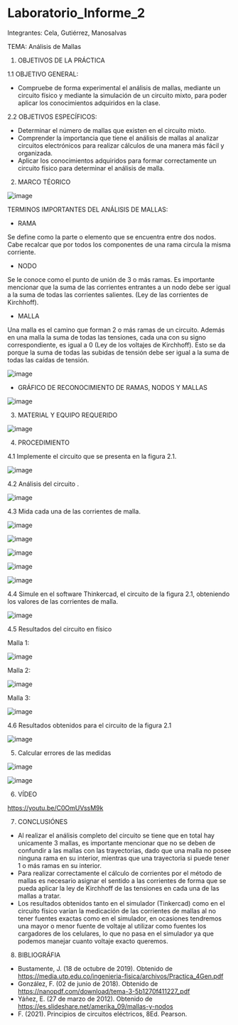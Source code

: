 # Laboratorio_Informe_2
Integrantes: Cela, Gutiérrez, Manosalvas  

TEMA: Análisis de Mallas

1. OBJETIVOS DE LA PRÁCTICA 

1.1 OBJETIVO GENERAL:

- Compruebe de forma experimental el análisis de mallas, mediante un circuito físico y mediante la simulación de un circuito mixto, para poder aplicar los conocimientos adquiridos en la clase.

2.2 OBJETIVOS ESPECÍFICOS:

- Determinar el número de mallas que existen en el circuito mixto.
-  Comprender la importancia que tiene el análisis de mallas al analizar circuitos electrónicos para realizar cálculos de una manera más fácil y organizada.
-  Aplicar los conocimientos adquiridos para formar correctamente un circuito físico para determinar el análisis de malla.

2. MARCO TÉORICO 

![image](https://user-images.githubusercontent.com/105887502/170504834-a4b85652-abe4-45ff-a63d-afb1d9e8be1d.png)

TERMINOS IMPORTANTES DEL ANÁLISIS DE MALLAS:

- RAMA

Se define como la parte o elemento que se encuentra entre dos nodos. Cabe recalcar que por todos los componentes de una rama circula la misma corriente.

- NODO

Se le conoce como el punto de unión de 3 o más ramas. Es importante mencionar que la suma de las corrientes entrantes a un nodo debe ser igual a la suma de todas las corrientes salientes. (Ley de las corrientes de Kirchhoff).

- MALLA

Una malla es el camino que forman 2 o más ramas de un circuito. Además en una malla la suma de todas las tensiones, cada una con su signo correspondiente, es igual a 0 (Ley de los voltajes de Kirchhoff). Esto se da porque la suma de todas las subidas de tensión debe ser igual a la suma de todas las caídas de tensión.

![image](https://user-images.githubusercontent.com/105887502/170505306-bf9e5589-2b6b-40ea-bf56-d9ea88d9dcff.png)

- GRÁFICO DE RECONOCIMIENTO DE RAMAS, NODOS Y MALLAS

![image](https://user-images.githubusercontent.com/105887502/170505429-2a17d173-a38c-4287-9d29-84b5e563b278.png)

3. MATERIAL Y EQUIPO REQUERIDO

![image](https://user-images.githubusercontent.com/105887502/170506148-2a2c237f-745c-4c31-91c6-2b4f32f08e5e.png)

4. PROCEDIMIENTO

4.1 Implemente el circuito que se presenta en la figura 2.1.

![image](https://user-images.githubusercontent.com/105887502/170507192-b9ff8c89-ac26-41ba-acb0-c5b8bc6a6127.png)

4.2 Análisis del circuito .

![image](https://user-images.githubusercontent.com/105887502/171803816-902ccf16-c96c-4c27-9ead-0a1174830834.png)

4.3 Mida cada una de las corrientes de malla.

![image](https://user-images.githubusercontent.com/105887502/171022487-497130fc-2ed5-4ca8-ae22-95bb80180fcf.png)

![image](https://user-images.githubusercontent.com/105887502/171022509-d290b5e2-ca37-400e-9e25-39ec00bae617.png)

![image](https://user-images.githubusercontent.com/105887502/171022551-abfb0c5d-e107-41e0-90b9-8a12806c733e.png)

![image](https://user-images.githubusercontent.com/105887502/171022616-c2b9e1c3-58a1-4bf7-ac04-76d96f7bec25.png)

![image](https://user-images.githubusercontent.com/105887502/171022690-34846fc2-74ec-4841-a472-71fb3752e86f.png)

4.4 Simule en el software Thinkercad, el circuito de la figura 2.1, obteniendo los valores de las corrientes de malla.

![image](https://user-images.githubusercontent.com/105887502/171922238-72619855-2895-4a44-984b-6edb72a076c7.png)

4.5 Resultados del circuito en físico

Malla 1:

![image](https://user-images.githubusercontent.com/105887502/171922675-a61e040b-6c50-4a7c-a120-778df6c54419.png)

Malla 2:

![image](https://user-images.githubusercontent.com/105887502/171922812-38a9f3fe-25b9-47c8-843d-2a4af2722d2d.png)

Malla 3:

![image](https://user-images.githubusercontent.com/105887502/171922868-fbb4035e-1e9f-406c-8faf-c4cf035d9583.png)

4.6  Resultados obtenidos para el circuito de la figura 2.1

![image](https://user-images.githubusercontent.com/105887502/171926672-cf516316-3758-4900-9352-a41da0302427.png)

5. Calcular errores de las medidas

![image](https://user-images.githubusercontent.com/105887502/171923057-d164e207-16f9-481c-8534-15acdb2b88ee.png)

![image](https://user-images.githubusercontent.com/105887502/171924342-b97aa3dd-932c-4ca8-b283-15a985408ffd.png)

6. VÍDEO

https://youtu.be/C0OmUVssM9k

7. CONCLUSIÓNES 

- Al realizar el análisis completo del circuito se tiene que en total hay unicamente 3 mallas, es importante mencionar que no se deben de confundir a las mallas con las trayectorias, dado que una malla no posee ninguna rama en su interior, mientras que una trayectoria si puede tener 1 o más ramas en su interior.
- Para realizar correctamente el cálculo de corrientes por el método de mallas es necesario asignar el sentido a las corrientes de forma que se pueda aplicar la ley de Kirchhoff de las tensiones en cada una de las mallas a tratar.
- Los resultados obtenidos tanto en el simulador (Tinkercad) como en el circuito físico varían la medicación de las corrientes de mallas al no tener fuentes exactas como en el simulador, en ocasiones tendremos una mayor o menor fuente de voltaje al utilizar como fuentes los cargadores de los celulares, lo que no pasa en el simulador ya que podemos manejar cuanto voltaje exacto queremos.

8. BIBLIOGRÁFIA 

- Bustamente, J. (18 de octubre de 2019). Obtenido de https://media.utp.edu.co/ingenieria-fisica/archivos/Practica_4Gen.pdf
-  González, F. (02 de junio de 2018). Obtenido de https://nanopdf.com/download/tema-3-5b1270f411227_pdf
-  Yáñez, E. (27 de marzo de 2012). Obtenido de https://es.slideshare.net/amerika_09/mallas-y-nodos
-  F. (2021). Principios de circuitos eléctricos, 8Ed. Pearson.






